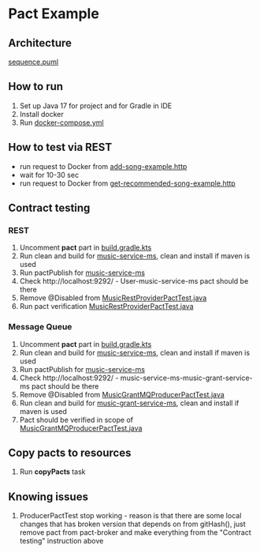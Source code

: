 # Pact Example

## Architecture
[sequence.puml](docs%2Fsequence.puml)

## How to run
1) Set up Java 17 for project and for Gradle in IDE
2) Install docker
3) Run [docker-compose.yml](docker-compose.yml)

## How to test via REST
- run request to Docker from [add-song-example.http](music-grant-service-ms%2Fadd-song-example.http)
- wait for 10-30 sec
- run request to Docker from [get-recommended-song-example.http](music-service-ms%2Fget-recommended-song-example.http)

## Contract testing

### REST
1) Uncomment **pact** part in [build.gradle.kts](music-service-ms%2Fbuild.gradle.kts)
2) Run clean and build for [music-service-ms](music-service-ms), clean and install if maven is used
3) Run pactPublish for [music-service-ms](music-service-ms)
4) Check http://localhost:9292/ - User-music-service-ms pact should be there
5) Remove @Disabled
   from [MusicRestProviderPactTest.java](music-service-ms%2Fsrc%2Ftest%2Fjava%2Fcom%2Fwgdetective%2Fpactexample%2Fmusic%2Fpact%2FMusicRestProviderPactTest.java)
6) Run pact
   verification [MusicRestProviderPactTest.java](music-service-ms%2Fsrc%2Ftest%2Fjava%2Fcom%2Fwgdetective%2Fpactexample%2Fmusic%2Fpact%2FMusicRestProviderPactTest.java)

### Message Queue
1) Uncomment **pact** part in [build.gradle.kts](music-service-ms%2Fbuild.gradle.kts)
2) Run clean and build for [music-service-ms](music-service-ms), clean and install if maven is used
3) Run pactPublish for [music-service-ms](music-service-ms)
4) Check http://localhost:9292/ - music-service-ms-music-grant-service-ms pact should be there
5) Remove @Disabled
   from [MusicGrantMQProducerPactTest.java](music-grant-service-ms%2Fsrc%2Ftest%2Fjava%2Fcom%2Fwgdetective%2Fpactexample%2Fmusicgrant%2Fpact%2FMusicGrantMQProducerPactTest.java)
6) Run clean and build for [music-grant-service-ms](music-grant-service-ms), clean and install if maven is used
7) Pact should be verified in scope
   of [MusicGrantMQProducerPactTest.java](music-grant-service-ms%2Fsrc%2Ftest%2Fjava%2Fcom%2Fwgdetective%2Fpactexample%2Fmusicgrant%2Fpact%2FMusicGrantMQProducerPactTest.java)

## Copy pacts to resources
1) Run **copyPacts** task

## Knowing issues
1) ProducerPactTest stop working - reason is that there are some local changes that has broken version that depends on
   from gitHash(), just remove pact from pact-broker and make everything from the "Contract testing" instruction above
